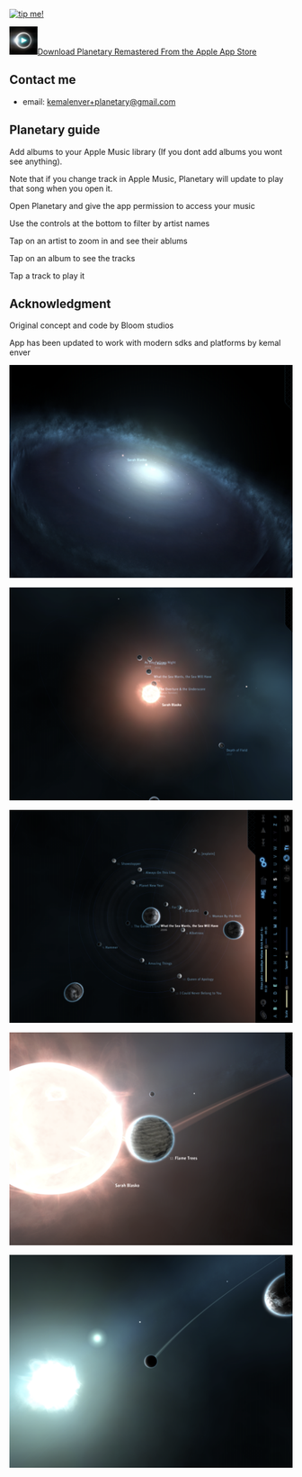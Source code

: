 <a href="https://www.buymeacoffee.com/kemalenver" target="_blank"><img src="https://cdn.buymeacoffee.com/buttons/lato-green.png" alt="tip me!" style="height: 40px !important; !important;" ></a>

<a href="https://apps.apple.com/us/app/planetary-remastered/id1473561807?mt=8" target="_blank"><img src="images/logo.webp" alt="Download Planetary" style="width: 50px;">Download Planetary Remastered From the Apple App Store</a>

## Contact me

* email: [kemalenver+planetary@gmail.com](kemalenver+planetary@gmail.com)

## Planetary guide

Add albums to your Apple Music library (If you dont add albums you wont see anything).  

Note that if you change track in Apple Music, Planetary will update to play that song when you open it.

Open Planetary and give the app permission to access your music

Use the controls at the bottom to filter by artist names

Tap on an artist to zoom in and see their ablums

Tap on an album to see the tracks

Tap a track to play it

## Acknowledgment

Original concept and code by Bloom studios

App has been updated to work with modern sdks and platforms by kemal enver


![pretty planetary 1](images/1.PNG "Planetary so pretty 1")

![prett planetary 2](images/2.PNG "Planetary so pretty 2")

![pretty planetary 3](images/3.PNG "Planetary so pretty 3")

![pretty planetary 4](images/4.PNG "Planetary so pretty 4")

![pretty planetary 5](images/5.PNG "Planetary so pretty 5")

